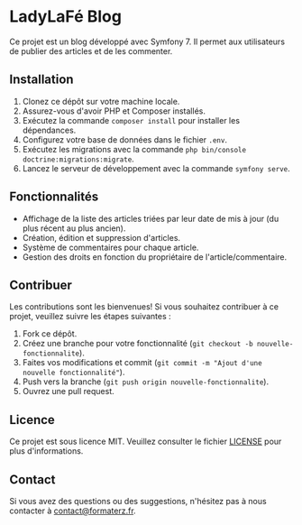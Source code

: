 # LadyLaFé Blog

Ce projet est un blog développé avec Symfony 7. Il permet aux utilisateurs de publier des articles et de les commenter.

## Installation

1. Clonez ce dépôt sur votre machine locale.
2. Assurez-vous d'avoir PHP et Composer installés.
3. Exécutez la commande `composer install` pour installer les dépendances.
4. Configurez votre base de données dans le fichier `.env`.
5. Exécutez les migrations avec la commande `php bin/console doctrine:migrations:migrate`.
6. Lancez le serveur de développement avec la commande `symfony serve`.

## Fonctionnalités

- Affichage de la liste des articles triées par leur date de mis à jour (du plus récent au plus ancien).
- Création, édition et suppression d'articles.
- Système de commentaires pour chaque article.
- Gestion des droits en fonction du propriétaire de l'article/commentaire.

## Contribuer

Les contributions sont les bienvenues! Si vous souhaitez contribuer à ce projet, veuillez suivre les étapes suivantes :

1. Fork ce dépôt.
2. Créez une branche pour votre fonctionnalité (`git checkout -b nouvelle-fonctionnalite`).
3. Faites vos modifications et commit (`git commit -m "Ajout d'une nouvelle fonctionnalité"`).
4. Push vers la branche (`git push origin nouvelle-fonctionnalite`).
5. Ouvrez une pull request.

## Licence

Ce projet est sous licence MIT. Veuillez consulter le fichier [LICENSE](./LICENSE) pour plus d'informations.

## Contact

Si vous avez des questions ou des suggestions, n'hésitez pas à nous contacter à contact@formaterz.fr.
